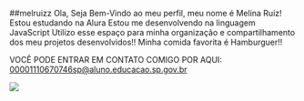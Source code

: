 ##melruizz
Ola, Seja Bem-Vindo ao meu perfil, meu nome é Melina Ruiz!
Estou estudando na Alura
Estou me desenvolvendo na linguagem JavaScript
Utilizo esse espaço para minha organização e compartilhamento dos meu projetos desenvolvidos!!
Minha comida favorita é Hamburguer!!

VOCÊ PODE ENTRAR EM CONTATO COMIGO POR AQUI:
00001110670746sp@aluno.educacao.sp.gov.br

![](https://encrypted-tbn0.gstatic.com/images?q=tbn:ANd9GcROkJEwjtvpwgx8exqi8lHKkkilVhb92xEbXw&s)

